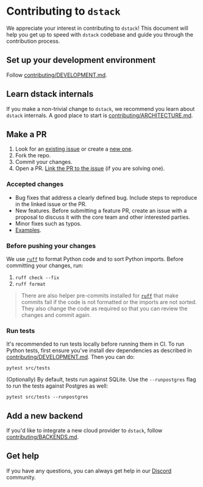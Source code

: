 # Contributing to `dstack`

We appreciate your interest in contributing to `dstack`! This document will help you get up to speed with `dstack` codebase and guide you through the contribution process.

## Set up your development environment

Follow [contributing/DEVELOPMENT.md](contributing/DEVELOPMENT.md).

## Learn dstack internals

If you make a non-trivial change to `dstack`, we recommend you learn about `dstack` internals. A good place to start is [contributing/ARCHITECTURE.md](contributing/ARCHITECTURE.md).

## Make a PR

1. Look for an [existing issue](https://github.com/dstackai/dstack/issues) or create a [new one](https://github.com/dstackai/dstack/issues/new/choose).
2. Fork the repo.
3. Commit your changes.
4. Open a PR. [Link the PR to the issue](https://docs.github.com/en/issues/tracking-your-work-with-issues/linking-a-pull-request-to-an-issue) (if you are solving one).

### Accepted changes

* Bug fixes that address a clearly defined bug. Include steps to reproduce in the linked issue or the PR.
* New features. Before submitting a feature PR, create an issue with a proposal to discuss it with the core team and other interested parties.
* Minor fixes such as typos.
* [Examples](examples/README.md).

### Before pushing your changes

We use [`ruff`](https://docs.astral.sh/ruff/) to format Python code and to sort Python imports. Before committing your changes, run:

1. `ruff check --fix`
2. `ruff format`

> There are also helper pre-commits installed for [`ruff`](https://docs.astral.sh/ruff/integrations/#pre-commit) that make commits fail if the code is not formatted or the imports are not sorted. They also change the code as required so that you can review the changes and commit again.

### Run tests

It's recommended to run tests locally before running them in CI.
To run Python tests, first ensure you've install dev dependencies as described in [contributing/DEVELOPMENT.md](contributing/DEVELOPMENT.md).
Then you can do:

```shell
pytest src/tests
```

(Optionally) By default, tests run against SQLite.
Use the `--runpostgres` flag to run the tests against Postgres as well:

```shell
pytest src/tests --runpostgres
```

## Add a new backend

If you'd like to integrate a new cloud provider to `dstack`, follow [contributing/BACKENDS.md](contributing/BACKENDS.md).

## Get help

If you have any questions, you can always get help in our [Discord](https://discord.gg/u8SmfwPpMd) community.
